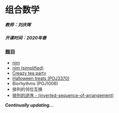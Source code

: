 # 组合数学 

##### 教师：刘庆晖

##### 开课时间：2020年春

### 题目

- [nim](https://github.com/Hyperzsb/BIT/tree/master/2020/combinatorial-mathematics/nim)
- [nim (simplified)](https://github.com/Hyperzsb/BIT/tree/master/2020/combinatorial-mathematics/nim(simplified))
- [Creazy tea party](https://github.com/Hyperzsb/BIT/tree/master/2020/combinatorial-mathematics/crazy-tea-party)
- [Halloween treats (POJ3370)](https://github.com/Hyperzsb/BIT/tree/master/2020/combinatorial-mathematics/halloween-treats-(POJ3370))
- Biorhythms (POJ1006)
- 排列的邻位互换
- [排列的逆序 - (inverted-sequence-of-arrangement)](https://github.com/Hyperzsb/BIT/tree/master/2020/combinatorial-mathematics/inverted-sequence-of-arrangement)

***Continually updating...***